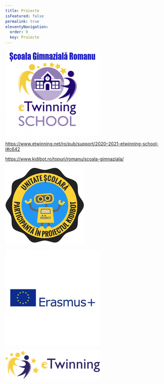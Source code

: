 ```yaml
---
title: Proiecte
isFeatured: false
permalink: true
eleventyNavigation:
  order: 9
  key: Proiecte
---
```

[![](/uploads/Scoala-Etwinning-300x272.png)](https://www.etwinning.net/ro/pub/support/2020--2021-etwinning-school-l#c642)

<https://www.etwinning.net/ro/pub/support/2020–2021-etwinning-school-l#c642>

<https://www.kidibot.ro/topuri/romanu/scoala-gimnaziala/>

![](/uploads/unitate-scolara.png)

[![](/uploads/erasmus-300x300.jpg)](/pages/proiecte-erasmus/)

[![](/uploads/eTwinning-300x90.png)](/pages/proiecte-etwinning/)